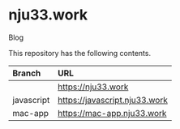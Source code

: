 # nju33.work
Blog

This repository has the following contents.

|Branch|URL|
|:--|:--|
||https://nju33.work|
|javascript|https://javascript.nju33.work|
|mac-app|https://mac-app.nju33.work|
